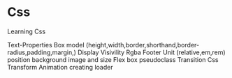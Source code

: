 # Css

Learning Css

Text-Properties
Box model (height,width,border,shorthand,border-radius,padding,margin,)
Display
Visivility
Rgba
Footer
Unit (relative,em,rem)
position
background image and size
Flex box
pseudoclass
Transition
Css Transform
Animation
creating loader
